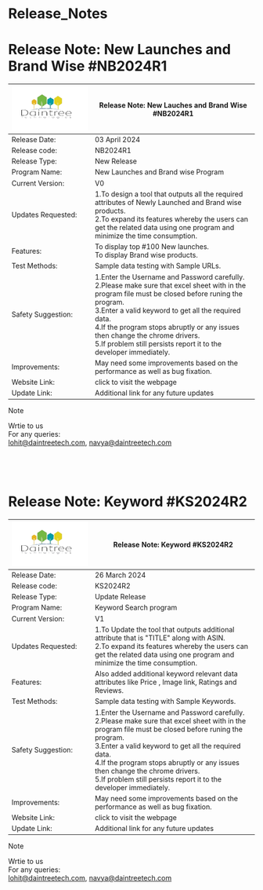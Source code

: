 # Release_Notes
#
# Release Note: New Launches and Brand Wise #NB2024R1  

|![My Image](LOGO-removebg-preview.png "My Image")       | Release Note: New Lauches and Brand Wise #NB2024R1  |
| -------------       | ------------- |
| Release Date:       | 03 April 2024|
| Release code:	      | 	NB2024R1  |
| Release Type:	      | 	New Release |
| Program Name:       | New Launches and Brand wise Program |
| Current Version:    |	V0 |
| Updates Requested:  |1.To design a tool that outputs all the required attributes of Newly Launched and Brand wise products.<br> 2.To expand its features whereby the users can get the related data using one program and minimize the time consumption.|
| Features:	          | To display top #100 New launches. <br> To display Brand wise products.|
| Test Methods:	      | Sample data testing with Sample URLs. |
| Safety Suggestion:  | 1.Enter the Username and Password carefully. <br> 2.Please make sure that excel sheet with in the program file must be closed before runing the program. <br> 3.Enter a valid keyword to get all the required data. <br> 4.If the program stops abruptly or any issues then change the chrome drivers. <br> 5.If problem still persists report it to the developer immediately. |
| Improvements:	      | May need some improvements based on the performance as well as bug fixation.|
| Website Link:	      | click to visit the webpage |
| Update Link:	      | Additional link for any future updates |

> [!NOTE]           
> Wrtie to us <br/>
> For any queries:<br/>
> lohit@daintreetech.com, navya@daintreetech.com


#
<br>

# Release Note: Keyword #KS2024R2  

|![My Image](LOGO-removebg-preview.png "My Image")       | Release Note: Keyword #KS2024R2  |
| -------------       | ------------- |
| Release Date:       | 26 March 2024 |
| Release code:	      | KS2024R2  |
| Release Type:	      | Update Release |
| Program Name:       | Keyword Search program |
| Current Version:    |	V1 |
| Updates Requested:  | 1.To Update the tool that outputs additional attribute that is "TITLE" along with ASIN.<br> 2.To expand its features whereby the users can get the related data using one program and minimize the time consumption.|
| Features:	          | Also added additional keyword relevant data attributes like Price , Image link, Ratings and Reviews.|
| Test Methods:	      | Sample data testing with Sample Keywords. |
| Safety Suggestion:  | 1.Enter the Username and Password carefully. <br> 2.Please make sure that excel sheet with in the program file must be closed before runing the program. <br> 3.Enter a valid keyword to get all the required data. <br> 4.If the program stops abruptly or any issues then change the chrome drivers. <br> 5.If problem still persists report it to the developer immediately. |
| Improvements:	      | May need some improvements based on the performance as well as bug fixation.|
| Website Link:	      | click to visit the webpage |
| Update Link:	      | Additional link for any future updates |

> [!NOTE]           
> Wrtie to us <br/>
> For any queries:<br/>
> lohit@daintreetech.com, navya@daintreetech.com




 
